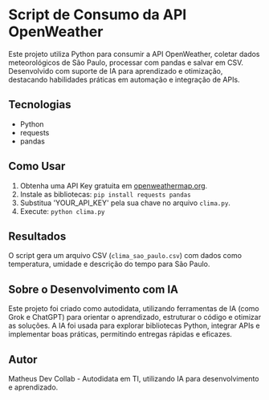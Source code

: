 # Script de Consumo da API OpenWeather

Este projeto utiliza Python para consumir a API OpenWeather, coletar dados meteorológicos de São Paulo, processar com pandas e salvar em CSV. Desenvolvido com suporte de IA para aprendizado e otimização, destacando habilidades práticas em automação e integração de APIs.

## Tecnologias
- Python
- requests
- pandas

## Como Usar
1. Obtenha uma API Key gratuita em [openweathermap.org](https://openweathermap.org).
2. Instale as bibliotecas: `pip install requests pandas`
3. Substitua 'YOUR_API_KEY' pela sua chave no arquivo `clima.py`.
4. Execute: `python clima.py`

## Resultados
O script gera um arquivo CSV (`clima_sao_paulo.csv`) com dados como temperatura, umidade e descrição do tempo para São Paulo.

## Sobre o Desenvolvimento com IA
Este projeto foi criado como autodidata, utilizando ferramentas de IA (como Grok e ChatGPT) para orientar o aprendizado, estruturar o código e otimizar as soluções. A IA foi usada para explorar bibliotecas Python, integrar APIs e implementar boas práticas, permitindo entregas rápidas e eficazes.

## Autor
Matheus Dev Collab - Autodidata em TI, utilizando IA para desenvolvimento e aprendizado.